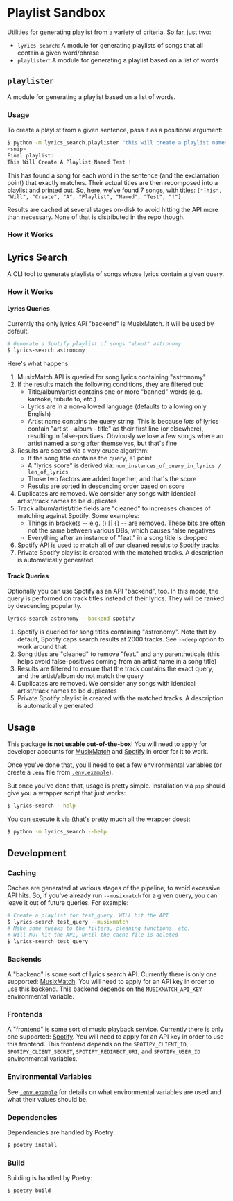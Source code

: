 # Playlist Sandbox

Utilities for generating playlist from a variety of criteria. So far, just two:

* `lyrics_search`: A module for generating playlists of songs that all contain a given word/phrase
* `playlister`: A module for generating a playlist based on a list of words

## `playlister`

A module for generating a playlist based on a list of words.

### Usage

To create a playlist from a given sentence, pass it as a positional argument:

```sh
$ python -m lyrics_search.playlister "this will create a playlist named test!" --create-playlist --playlist-name test
<snip>
Final playlist:
This Will Create A Playlist Named Test !
```

This has found a song for each word in the sentence (and the exclamation point) that exactly matches. Their actual titles are then recomposed into a playlist and printed out. So, here, we've found 7 songs, with titles: `["This", "Will", "Create", "A", "Playlist", "Named", "Test", "!"]`

Results are cached at several stages on-disk to avoid hitting the API more than necessary. None of that is distributed in the repo though.

### How it Works




## Lyrics Search

A CLI tool to generate playlists of songs whose lyrics contain a given query.

### How it Works

#### Lyrics Queries

Currently the only lyrics API "backend" is MusixMatch. It will be used by default.

```sh
# Generate a Spotify playlist of songs "about" astronomy
$ lyrics-search astronomy
```

Here's what happens:

1. MusixMatch API is queried for song lyrics containing "astronomy"
1. If the results match the following conditions, they are filtered out:
    * Title/album/artist contains one or more "banned" words (e.g. karaoke, tribute to, etc.)
    * Lyrics are in a non-allowed language (defaults to allowing only English)
    * Artist name contains the query string. This is because _lots_ of lyrics contain "artist - album - title" as their first line (or elsewhere), resulting in false-positives. Obviously we lose a few songs where an artist named a song after themselves, but that's fine
1. Results are scored via a very crude algorithm:
    * If the song title contains the query, +1 point
    * A "lyrics score" is derived via: `num_instances_of_query_in_lyrics / len_of_lyrics`
    * Those two factors are added together, and that's the score
    * Results are sorted in descending order based on score
1. Duplicates are removed. We consider any songs with identical artist/track names to be duplicates
1. Track album/artist/title fields are "cleaned" to increases chances of matching against Spotify. Some examples:
    * Things in brackets -- e.g. () [] {} -- are removed. These bits are often not the same between various DBs, which causes false negatives
    * Everything after an instance of "feat." in a song title is dropped
1. Spotify API is used to match all of our cleaned results to Spotify tracks
1. Private Spotify playlist is created with the matched tracks. A description is automatically generated.

#### Track Queries

Optionally you can use Spotify as an API "backend", too. In this mode, the query is performed on track titles instead of their lyrics. They will be ranked by descending popularity.

```sh
lyrics-search astronomy --backend spotify
```

1. Spotify is queried for song titles containing "astronomy". Note that by default, Spotify caps search results at 2000 tracks. See `--deep` option to work around that
1. Song titles are "cleaned" to remove "feat." and any parentheticals (this helps avoid false-positives coming from an artist name in a song title)
1. Results are filtered to ensure that the track contains the exact query, and the artist/album do not match the query
1. Duplicates are removed. We consider any songs with identical artist/track names to be duplicates
1. Private Spotify playlist is created with the matched tracks. A description is automatically generated.

## Usage

This package **is not usable out-of-the-box**! You will need to apply for developer accounts for [MusixMatch](https://developer.musixmatch.com) and [Spotify](https://developer.spotify.com) in order for it to work.

Once you've done that, you'll need to set a few environmental variables (or create a `.env` file from [`.env.example`](./.env.example)).

But once you've done that, usage is pretty simple. Installation via `pip` should give you a wrapper script that just works:

```sh
$ lyrics-search --help
```

You can execute it via (that's pretty much all the wrapper does):

```sh
$ python -m lyrics_search --help
```

## Development

### Caching

Caches are generated at various stages of the pipeline, to avoid excessive API hits. So, if you've already run `--musixmatch` for a given query, you can leave it out of future queries. For example:

```sh
# Create a playlist for test_query. WILL hit the API
$ lyrics-search test_query --musixmatch
# Make some tweaks to the filters, cleaning functions, etc.
# Will NOT hit the API, until the cache file is deleted
$ lyrics-search test_query
```

### Backends

A "backend" is some sort of lyrics search API. Currently there is only one supported: [MusixMatch](https://developer.musixmatch.com). You will need to apply for an API key in order to use this backend. This backend depends on the `MUSIXMATCH_API_KEY` environmental variable.

### Frontends

A "frontend" is some sort of music playback service. Currently there is only one supported: [Spotify](https://developer.spotify.com). You will need to apply for an API key in order to use this frontend. This frontend depends on the `SPOTIPY_CLIENT_ID`, `SPOTIPY_CLIENT_SECRET`, `SPOTIPY_REDIRECT_URI`, and `SPOTIFY_USER_ID` environmental variables.

### Environmental Variables

See [`.env.example`](./.env.example) for details on what environmental variables are used and what their values should be.

### Dependencies

Dependencies are handled by Poetry:

```sh
$ poetry install
```

### Build

Building is handled by Poetry:

```sh
$ poetry build
```
